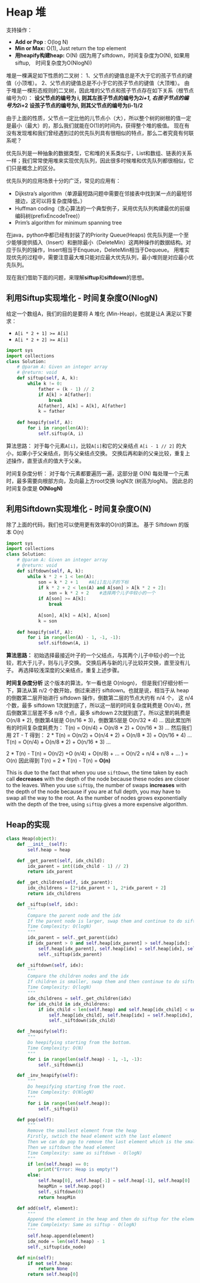 # Heap 堆

支持操作：

* **Add or Pop** : O(log N) 
* **Min or Max:** O(1), Just return the top element
* **用heapify构建heap:** O(N) (因为用了siftdown，时间复杂度为O(N), 如果用siftup,　时间复杂度为O(NlogN))




堆是一棵满足如下性质的二叉树：
1、父节点的键值总是不大于它的孩子节点的键值（小顶堆）。
2、父节点的键值总是不小于它的孩子节点的键值（大顶堆）。
由于堆是一棵形态规则的二叉树，因此堆的父节点和孩子节点存在如下关系（根节点编号为0）：
**设父节点的编号为 i, 则其左孩子节点的编号为2*i+1, 右孩子节点的编号为2*i+2**
**设孩子节点的编号为i, 则其父节点的编号为(i-1)/2**

由于上面的性质，父节点一定比他的儿节点小（大），所以整个树的树根的值一定是最小（最大）的，那么我们就能在O(1)的时间内，获得整个堆的极值。
现在有没有发现堆和我们曾经遇到过的优先队列具有很相似的特点，那么二者究竟有何联系呢？

优先队列是一种抽象的数据类型，它和堆的关系类似于，List和数组、链表的关系一样；我们常常使用堆来实现优先队列，因此很多时候堆和优先队列都很相似，它们只是概念上的区分。

优先队列的应用场景十分的广泛，常见的应用有：

- Dijkstra’s algorithm（单源最短路问题中需要在邻接表中找到某一点的最短邻接边，这可以将复杂度降低。）
- Huffman coding（贪心算法的一个典型例子，采用优先队列构建最优的前缀编码树(prefixEncodeTree)）
- Prim’s algorithm for minimum spanning tree

在java，python中都已经有封装了的Priority Queue(Heaps)
优先队列是一个至少能够提供插入（Insert）和删除最小（DeleteMin）这两种操作的数据结构。对应于队列的操作，Insert相当于Enqueue，DeleteMin相当于Dequeue。
用堆实现优先的过程中，需要注意最大堆只能对应最大优先队列，最小堆则是对应最小优先队列。

现在我们借助下面的问题，来理解**siftup**和**siftdown**的思想。



## 利用Siftup实现堆化 - 时间复杂度O(NlogN)

给定一个数组A，我们的目的是要将 A 堆化 (Min-Heap)，也就是让A 满足以下要求：

- `A[i * 2 + 1] >= A[i]`
- `A[i * 2 + 2] >= A[i]`

```python
import sys
import collections
class Solution:
    # @param A: Given an integer array
    # @return: void
    def siftup(self, A, k):
        while k != 0:
            father = (k - 1) // 2
            if A[k] > A[father]:
                break
            A[father], A[k] = A[k], A[father]
            k = father
            
    def heapify(self, A):
        for i in range(len(A)):
            self.siftup(A, i)
```

算法思路：
对于每个元素`A[i]`，比较`A[i]`和它的父亲结点 `A[i - 1 // 2]` 的大小，如果小于父亲结点，则与父亲结点交换。
交换后再和新的父亲比较，重复上述操作，直至该点的值大于父亲。

时间复杂度分析：
对于每个元素都要遍历一遍，这部分是 O(N)
每处理一个元素时，最多需要向根部方向，及向最上方root交换 logN次 (树高为logN)。
因此总的时间复杂度是 **O(NlogN)**



## 利用Siftdown实现堆化 - 时间复杂度O(N)

除了上面的代码，我们也可以使用更有效率的O(n)的算法。
基于 Siftdown 的版本 O(n)

```python
import sys
import collections
class Solution:
    # @param A: Given an integer array
    # @return: void
    def siftdown(self, A, k):
        while k * 2 + 1 < len(A):
            son = k * 2 + 1    #A[i]左儿子的下标
            if k * 2 + 2 < len(A) and A[son] > A[k * 2 + 2]:
                son = k * 2 + 2    #选择两个儿子中较小的一个
            if A[son] >= A[k]:
                break
                
            A[son], A[k] = A[k], A[son]
            k = son
    
    def heapify(self, A):
        for i in range(len(A) - 1, -1, -1):
            self.siftdown(A, i)
```

**算法思路：**
初始选择最接近叶子的一个父结点，与其两个儿子中较小的一个比较，若大于儿子，则与儿子交换。
交换后再与新的儿子比较并交换，直至没有儿子。
再选择较浅深度的父亲结点，重复上述步骤。

**时间复杂度分析**
这个版本的算法，乍一看也是 O(nlogn)， 但是我们仔细分析一下，算法从第 n/2 个数开始，倒过来进行 siftdown。也就是说，相当于从 heap 的倒数第二层开始进行 siftdown 操作，倒数第二层的节点大约有 n/4 个， 这 n/4 个数，最多 siftdown 1次就到底了，所以这一层的时间复杂度耗费是 O(n/4)，然后倒数第三层差不多 n/8 个点，最多 siftdown 2次就到底了。所以这里的耗费是 O(n/8 * 2), 倒数第4层是 O(n/16 * 3)，倒数第5层是 O(n/32 * 4) ... 因此累加所有的时间复杂度耗费为：
T(n) = O(n/4) + O(n/8 * 2) + O(n/16 * 3) ...
然后我们用 2T - T 得到：
2 * T(n) = O(n/2) + O(n/4 * 2) + O(n/8 * 3) + O(n/16 * 4) ...
T(n) = O(n/4) + O(n/8 * 2) + O(n/16 * 3) ...

2 * T(n) - T(n) = O(n/2) +O (n/4) + O(n/8) + ...
= O(n/2 + n/4 + n/8 + ... )
= O(n)
因此得到 T(n) = 2 * T(n) - T(n) = **O(n)**

This is due to the fact that when you use `siftDown`, the time taken by each call **decreases** with the depth of the node because these nodes are closer to the leaves. When you use `siftUp`, the number of swaps **increases** with the depth of the node because if you are at full depth, you may have to swap all the way to the root. As the number of nodes grows exponentially with the depth of the tree, using `siftUp` gives a more expensive algorithm.

## Heap的实现

```python
class Heap(object):
	def __init__(self):
		self.heap = heap

	def _get_parent(self, idx_child):
		idx_parent = int((idx_child - 1) // 2)
		return idx_parent

	def _get_children(self, idx_parent):
		idx_childrens = [2*idx_parent + 1, 2*idx_parent + 2]
		return idx_childrens

	def _siftup(self, idx):
		"""
		Compare the parent node and the idx
		If the parent node is larger, swap them and continue to do siftup
		Time Complexity: O(logN)
		"""
		idx_parent = self._get_parent(idx)
		if idx_parent > 0 and self.heap[idx_parent] > self.heap[idx]:
			self.heap[idx_parent], self.heap[idx] = self.heap[idx], self.heap[idx_parent]
			self._siftup(idx_parent)

	def _siftdown(self, idx):
		"""
		Compare the children nodes and the idx
		If children is smaller, swap them and then continue to do siftdown
		Time Complexity: O(logN)
		"""
		idx_childrens = self._get_children(idx)
		for idx_child in idx_childrens:
			if idx_child < len(self.heap) and self.heap[idx_child] < self.heap[idx]:
				self.heap[idx_child], self.heap[idx] = self.heap[idx], self.heap[idx_child]
				self._siftdown(idx_child)

	def _heapify(self):
		"""
        Do heepifying starting from the bottom.
        Time Complexity: O(N)
        """
		for i in range(len(self.heap) - 1, -1, -1):
			self._siftdown(i)

	def _inv_heapify(self):
		"""
        Do heepifying starting from the root.
        Time Complexity: O(NlogN)
        """
		for i in range(len(self.heap)):
			self._siftup(i)

	def pop(self):
		"""
		Remove the smallest element from the heap
		Firstly, swtich the head element with the last element
		Then we can do pop to remove the last element which is the smallest
		Then we siftdown the head element
		Time Complexity: same as siftdown - O(logN)
		"""
		if len(self.heap) == 0:
			print("Error: Heap is empty!")
		else:
			self.heap[0], self.heap[-1] = self.heap[-1], self.heap[0]
			heapMin = self.heap.pop()
			self._siftdown(0)
			return heapMin

	def add(self, element):
		"""
		Append the element in the heap and then do siftup for the element
		Time Compleixty: Same as siftup - O(logN)
		"""
		self.heap.append(element)
        idx_node = len(self.heap) - 1
        self._siftup(idx_node)

	def min(self):
		if not self.heap:
			return None
		return self.heap[0]
```